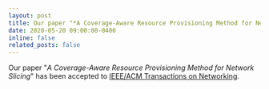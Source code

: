 ```yaml
---
layout: post
title: Our paper "*A Coverage-Aware Resource Provisioning Method for Network Slicing*" has been accepted to TON
date: 2020-05-20 09:00:00-0400
inline: false
related_posts: false
---
```


Our paper "*A Coverage-Aware Resource Provisioning Method for Network Slicing*" has been accepted to [IEEE/ACM Transactions on Networking](https://ieeexplore.ieee.org/document/9187556/).
